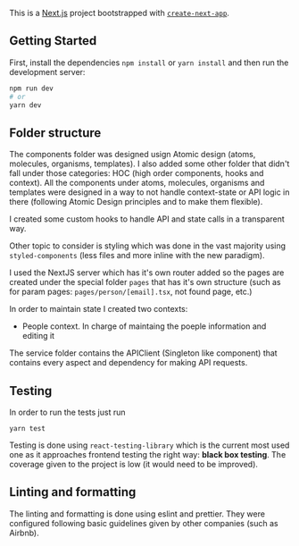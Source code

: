 This is a [Next.js](https://nextjs.org/) project bootstrapped with [`create-next-app`](https://github.com/vercel/next.js/tree/canary/packages/create-next-app).

## Getting Started

First, install the dependencies `npm install` or `yarn install` and then run the development server:

```bash
npm run dev
# or
yarn dev
```

## Folder structure

The components folder was designed usign Atomic design (atoms, molecules, organisms, templates). I also added some other folder that didn't fall under those categories: HOC (high order components, hooks and context). All the components under atoms, molecules, organisms and templates were designed in a way to not handle context-state or API logic in there (following Atomic Design principles and to make them flexible).

I created some custom hooks to handle API and state calls in a transparent way.

Other topic to consider is styling which was done in the vast majority using `styled-components` (less files and more inline with the new paradigm).

I used the NextJS server which has it's own router added so the pages are created under the special folder `pages` that has it's own structure (such as for param pages: `pages/person/[email].tsx`, not found page, etc.)

In order to maintain state I created two contexts:

- People context. In charge of maintaing the poeple information and editing it

The service folder contains the APIClient (Singleton like component) that contains every aspect and dependency for making API requests.

## Testing

In order to run the tests just run

```
yarn test
```

Testing is done using `react-testing-library` which is the current most used one as it approaches frontend testing the right way: **black box testing**. The coverage given to the project is low (it would need to be improved).

## Linting and formatting

The linting and formatting is done using eslint and prettier. They were configured following basic guidelines given by other companies (such as Airbnb).
